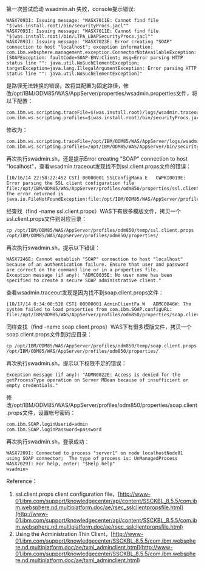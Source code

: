 <!---
markmeta_author: wongoo
markmeta_date: 2014-10-16 16:46:38+00:00
excerpt: websphere 8.5启动wsadmin.sh失败问题解决过程
slug: websphere-8-5-wsadmin-sh-problem
markmeta_title: websphere 8.5启动wsadmin.sh失败问题解决过程
wordpress_id: 738
markmeta_categories: Experience
markmeta_tags: IBM,websphere,wsadmin
-->

第一次尝试启动 wsadmin.sh 失败，console提示错误:

    WASX7093I: Issuing message: "WASX7011E: Cannot find file "$(was.install.root)/bin/securityProcs.jacl""
    WASX7093I: Issuing message: "WASX7011E: Cannot find file "$(was.install.root)/bin/LTPA_LDAPSecurityProcs.jacl""
    WASX7093I: Issuing message: "WASX7023E: Error creating "SOAP" connection to host "localhost"; exception information: com.ibm.websphere.management.exception.ConnectorNotAvailableException: [SOAPException: faultCode=SOAP-ENV:Client; msg=Error parsing HTTP status line "": java.util.NoSuchElementException; targetException=java.lang.IllegalArgumentException: Error parsing HTTP status line "": java.util.NoSuchElementException]"


是路径无法转换的错误，故将其配置为固定路径，修改/opt/IBM/ODM85/WAS/AppServer/properties/wsadmin.properties文件，将以下配置：

    com.ibm.ws.scripting.traceFile=$(was.install.root)/logs/wsadmin.traceout 
    com.ibm.ws.scripting.profiles=$(was.install.root)/bin/securityProcs.jacl;$(was.install.root)/bin/LTPA_LDAPSecurityProcs.jacl

修改为：

    com.ibm.ws.scripting.traceFile=/opt/IBM/ODM85/WAS/AppServer/logs/wsadmin.traceout 
    com.ibm.ws.scripting.profiles=/opt/IBM/ODM85/WAS/AppServer/bin/securityProcs.jacl;/opt/IBM/ODM85/WAS/AppServer/bin/LTPA_LDAPSecurityProcs.jacl


再次执行swadmin.sh，还是提示Error creating "SOAP" connection to host "localhost"，查看wsadmin.traceout发现找不到ssl.client.props文件的错误：

    [10/16/14 22:58:22:452 CST] 00000001 SSLConfigMana E   CWPKI0019E: Error parsing the SSL client configuration file file:/opt/IBM/ODM85/WAS/AppServer/profiles/odm850/properties/ssl.client.props.  The error returned is java.io.FileNotFoundException:file:/opt/IBM/ODM85/WAS/AppServer/profiles/odm850/properties/ssl.client.props.

经查找（find -name ssl.client.props）WAS下有很多模版文件，拷贝一个ssl.client.props文件到对应目录：

    cp /opt/IBM/ODM85/WAS/AppServer/profiles/odm850/temp/ssl.client.props /opt/IBM/ODM85/WAS/AppServer/profiles/odm850/properties/


再次执行swadmin.sh，提示以下错误：

    WASX7246E: Cannot establish "SOAP" connection to host "localhost" because of an authentication failure. Ensure that user and password are correct on the command line or in a properties file.
    Exception message (if any): "ADMC0035E: No user name has been specified to create a secure SOAP administrative client."

查看wsadmin.traceout发现是因为找不到soap.client.props文件：

    [10/17/14 0:34:00:528 CST] 00000001 AdminClientFa W   ADMC0046W: The system failed to load properties from com.ibm.SOAP.configURL: file:/opt/IBM/ODM85/WAS/AppServer/profiles/odm850/properties/soap.client.props

同样查找（find -name soap.client.props）WAS下有很多模版文件，拷贝一个soap.client.props文件到对应目录：

    cp /opt/IBM/ODM85/WAS/AppServer/profiles/odm850/temp/soap.client.props /opt/IBM/ODM85/WAS/AppServer/profiles/odm850/properties/


再次执行swadmin.sh，提示以下权限不足的错误：

    Exception message (if any): "ADMN0022E: Access is denied for the getProcessType operation on Server MBean because of insufficient or empty credentials."

修改/opt/IBM/ODM85/WAS/AppServer/profiles/odm850/properties/soap.client.props文件，设置帐号密码：

    com.ibm.SOAP.loginUserid=admin
    com.ibm.SOAP.loginPassword=password


再次执行swadmin.sh，登录成功：

    WASX7209I: Connected to process "server1" on node localhostNode01 using SOAP connector;  The type of process is: UnManagedProcess
    WASX7029I: For help, enter: "$Help help"
    wsadmin>


Reference：
1. ssl.client.props client configuration file，[http://www-01.ibm.com/support/knowledgecenter/api/content/SSCKBL_8.5.5/com.ibm.websphere.nd.multiplatform.doc/ae/rsec_sslclientpropsfile.html](http://www-01.ibm.com/support/knowledgecenter/api/content/SSCKBL_8.5.5/com.ibm.websphere.nd.multiplatform.doc/ae/rsec_sslclientpropsfile.html)
2. Using the Administration Thin Client，[http://www-01.ibm.com/support/knowledgecenter/SSCKBL_8.5.5/com.ibm.websphere.nd.multiplatform.doc/ae/txml_adminclient.html](http://www-01.ibm.com/support/knowledgecenter/SSCKBL_8.5.5/com.ibm.websphere.nd.multiplatform.doc/ae/txml_adminclient.html)

